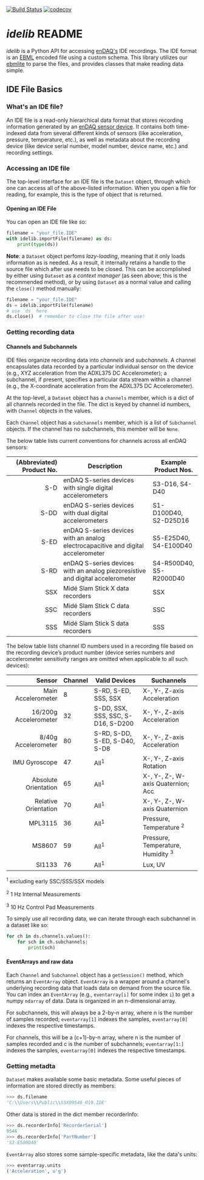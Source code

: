 [![Build Status](https://travis-ci.com/MideTechnology/idelib.svg?branch=main)](https://travis-ci.com/MideTechnology/idelib) [![codecov](https://codecov.io/gh/MideTechnology/idelib/branch/develop/graph/badge.svg)](https://codecov.io/gh/MideTechnology/idelib)


# _idelib_ README

_idelib_ is a Python API for accessing [enDAQ's](http://endaq.com) IDE recordings.  The IDE format is
an [EBML](http://matroska-org.github.io/libebml/specs.html) encoded file using a 
custom schema.  This library utilizes our 
[ebmlite](https://github.com/MideTechnology/ebmlite) to parse the files, and 
provides classes that make reading data simple.

## IDE File Basics

### What's an IDE file?

An IDE file is a read-only hierarchical data format that stores recording 
information generated by an [enDAQ sensor device](http://endaq.com/collections/endaq-sensors-shock-vibration-s-series). It contains both time-indexed 
data from several different kinds of sensors (like acceleration, pressure, 
temperature, etc.), as well as metadata about the recording device (like device 
serial number, model number, device name, etc.) and recording settings.

### Accessing an IDE file

The top-level interface for an IDE file is the `Dataset` object, through which 
one can access all of the above-listed information. When you open a file for 
reading, for example, this is the type of object that is returned.

#### Opening an IDE File

You can open an IDE file like so:

```python
filename = "your_file.IDE"
with idelib.importFile(filename) as ds:
    print(type(ds))
```

**Note**: a `Dataset` object perfoms _lazy-loading_, meaning that it only loads 
information as is needed. As a result, it internally retains a handle to the 
source file which after use needs to be closed. This can be accomplished by 
either using `Dataset` as a _context manager_ (as seen above; this is the 
recommended method), or by using `Dataset` as a normal value and calling the 
`close()` method manually:

```python
filename = "your_file.IDE"
ds = idelib.importFile(filename)
# use `ds` here
ds.close()  # remember to close the file after use!
```

### Getting recording data

#### Channels and Subchannels



IDE files organize recording data into _channels_ and _subchannels_. A channel 
encapsulates data recorded by a particular individual sensor on the device 
(e.g., XYZ acceleration from the ADXL375 DC Accelerometer); a subchannel, if 
present, specifies a particular data stream within a channel (e.g., the 
X-coordinate acceleration from the ADXL375 DC Accelerometer).

At the top-level, a `Dataset` object has a `channels` member, which is a dict 
of all channels recorded in the file. The dict is keyed by channel id numbers, 
with `Channel` objects in the values.

Each `Channel` object has a `subchannels` member, which is a list of 
`Subchannel` objects. If the channel has no subchannels, this member will be `None`.

The below table lists current conventions for channels across all enDAQ sensors:

| (Abbreviated) Product No. | Description                                                                       | Example Product Nos.    |
|--------------------------:|-----------------------------------------------------------------------------------|-------------------------|
| S-D                       | enDAQ S-series devices with single digital accelerometers                         | S3-D16, S4-D40          |
| S-DD                      | enDAQ S-series devices with dual digital accelerometers                           | S1-D100D40, S2-D25D16   |
| S-ED                      | enDAQ S-series devices with an analog electrocapacitive and digital accelerometer | S5-E25D40, S4-E100D40   |
| S-RD                      | enDAQ S-series devices with an analog piezoresistive and digital accelerometer    | S4-R500D40, S5-R2000D40 |
| SSX                       | Midé Slam Stick X data recorders                                                  | SSX                     |
| SSC                       | Midé Slam Stick C data recorders                                                  | SSC                     |
| SSS                       | Midé Slam Stick S data recorders                                                  | SSS                     |

The below table lists channel ID numbers used in a recording file based on the 
recording device’s product number (device series numbers and accelerometer 
sensitivity ranges are omitted when applicable to all such devices):

| Sensor                | Channel | Valid Devices                      | Suchannels                                   |
|----------------------:|:--------|------------------------------------|----------------------------------------------|
| Main Accelerometer    | 8       | S-RD, S-ED, SSS, SSX               | X-, Y-, Z-axis Acceleration                  |
| 16/200g Accelerometer | 32      | S-DD, SSX, SSS, SSC, S-D16, S-D200 | X-, Y-, Z-axis Acceleration                  |
| 8/40g Accelerometer   | 80      | S-RD, S-DD, S-ED, S-D40, S-D8      | X-, Y-, Z-axis Acceleration                  |
| IMU Gyroscope         | 47      | All<sup>1</sup>                    | X-, Y-, Z-axis Rotation                      |
| Absolute Orientation  | 65      | All<sup>1</sup>                    | X-, Y-, Z-, W-axis Quaternion; Acc           |
| Relative Orientation  | 70      | All<sup>1</sup>                    | X-, Y-, Z-, W-axis Quaternion                |
| MPL3115               | 36      | All<sup>1</sup>                    | Pressure, Temperature <sup>2</sup>           |
| MS8607                | 59      | All<sup>1</sup>                    | Pressure, Temperature, Humidity <sup>3</sup> |
| SI1133                | 76      | All<sup>1</sup>                    | Lux, UV                                      |

<sup>1</sup> excluding early SSC/SSS/SSX models

<sup>2</sup> 1 Hz Internal Measurements

<sup>3</sup> 10 Hz Control Pad Measurements

To simply use all recording data, we can iterate through each subchannel in a dataset like so:

```python
for ch in ds.channels.values():
    for sch in ch.subchannels:
        print(sch)
```

#### EventArrays and raw data

Each `Channel` and `Subchannel` object has a `getSession()` method, which 
returns an `EventArray` object. `EventArray` is a wrapper around a channel's 
underlying recording data that loads data on demand from the source file. You 
can index an `EventArray` (e.g., `eventarray[i]` for some index `i`) to get a 
numpy `ndarray` of data. Data is organized in an n-dimensional array.

For subchannels, this will always be a 2-by-n array, where n is the number of 
samples recorded; `eventarray[1]` indexes the samples, `eventarray[0]` indexes 
the respective timestamps.

For channels, this will be a (c+1)-by-n array, where n is the number of samples 
recorded and c is the number of subchannels; `eventarray[1:]` indexes the 
samples, `eventarray[0]` indexes the respective timestamps.

### Getting metadta

`Dataset` makes available some basic metadata. Some useful pieces of information 
are stored directly as members:

```python
>>> ds.filename
'C:\\Users\\Public\\SSX09546_019.IDE'
```

Other data is stored in the dict member recorderInfo:

```python
>>> ds.recorderInfo['RecorderSerial']
9546
>>> ds.recorderInfo['PartNumber']
'S3-E500D40'
```

`EventArray` also stores some sample-specific metadata, like the data's units:

```python
>>> eventarray.units
('Acceleration', u'g')
```
